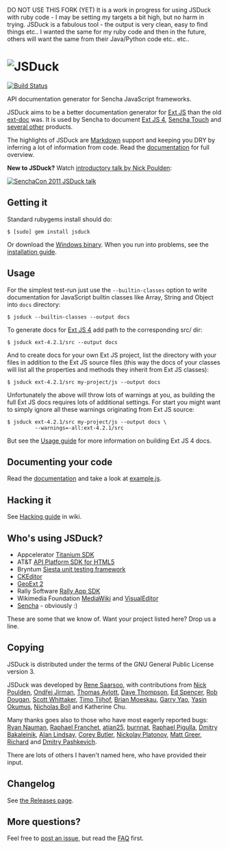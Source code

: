 DO NOT USE THIS FORK (YET)
It is a work in progress for using JSDuck with ruby code - I may be setting my targets 
a bit high, but no harm in trying.
JSDuck is a fabulous tool - the output is very clean, easy to find things etc..  I wanted the same for my ruby code and then in the future, others will want the same from their Java/Python code etc.. etc..

![JSDuck](https://raw.github.com/senchalabs/jsduck/master/opt/jsduck-logo-dark.png)
===================================================================================

[![Build Status](https://travis-ci.org/senchalabs/jsduck.png)](https://travis-ci.org/senchalabs/jsduck)

API documentation generator for Sencha JavaScript frameworks.

JSDuck aims to be a better documentation generator for [Ext JS][] than
the old [ext-doc][] was. It is used by Sencha to document [Ext JS
4][ext4-docs], [Sencha Touch][touch2-docs] and [several other][other-docs]
products.

The highlights of JSDuck are [Markdown][] support and keeping you DRY
by inferring a lot of information from code.  Read the
[documentation][] for full overview.

**New to JSDuck?** Watch [introductory talk by Nick Poulden][video]:

[<img src="http://b.vimeocdn.com/ts/227/178/227178682_200.jpg" alt="SenchaCon 2011 JSDuck talk" />][video]

[Ext JS]: http://www.sencha.com/products/js/
[ext-doc]: http://code.google.com/p/ext-doc/
[Markdown]: http://daringfireball.net/projects/markdown/
[ext4-docs]: http://docs.sencha.com/extjs/
[touch2-docs]: http://docs.sencha.com/touch/
[other-docs]: http://docs.sencha.com/
[documentation]: https://github.com/senchalabs/jsduck/wiki
[video]: http://vimeo.com/33465319

Getting it
----------

Standard rubygems install should do:

    $ [sudo] gem install jsduck

Or download the [Windows binary][winbin]. When you run into problems,
see the [installation guide][].

[winbin]: https://github.com/senchalabs/jsduck/releases
[installation guide]: https://github.com/senchalabs/jsduck/wiki/Installation

Usage
-----

For the simplest test-run just use the `--builtin-classes` option to
write documentation for JavaScript builtin classes like Array, String
and Object into `docs` directory:

    $ jsduck --builtin-classes --output docs

To generate docs for [Ext JS 4][] add path to the corresponding src/ dir:

    $ jsduck ext-4.2.1/src --output docs

And to create docs for your own Ext JS project, list the directory
with your files in addition to the Ext JS source files (this way the
docs of your classes will list all the properties and methods they
inherit from Ext JS classes):

    $ jsduck ext-4.2.1/src my-project/js --output docs

Unfortunately the above will throw lots of warnings at you, as
building the full Ext JS docs requires lots of additional settings.
For start you might want to simply ignore all these warnings
originating from Ext JS source:

    $ jsduck ext-4.2.1/src my-project/js --output docs \
             --warnings=-all:ext-4.2.1/src

But see the [Usage guide][] for more information on building Ext JS 4
docs.

[Ext JS 4]: http://www.sencha.com/products/extjs/
[Usage guide]: https://github.com/senchalabs/jsduck/wiki/Usage


Documenting your code
---------------------

Read the [documentation][] and take a look at [example.js][example].

[example]: https://github.com/senchalabs/jsduck/blob/master/opt/example.js


Hacking it
----------

See [Hacking guide](https://github.com/senchalabs/jsduck/wiki/Hacking) in wiki.


Who's using JSDuck?
-------------------

- Appcelerator [Titanium SDK](http://docs.appcelerator.com/titanium/2.0/index.html)
- AT&T [API Platform SDK for HTML5](https://code-api-att.com/SenchaSdk20Drop23Docs/)
- Bryntum [Siesta unit testing framework](http://www.bryntum.com/docs/siesta/)
- [CKEditor](http://docs.ckeditor.com)
- [GeoExt 2](https://github.com/geoext/geoext2)
- Rally Software [Rally App SDK](https://prod.help.rallydev.com/apps/2.0rc1/doc/)
- Wikimedia Foundation [MediaWiki](https://doc.wikimedia.org/mediawiki-core/master/js/)
  and [VisualEditor](https://doc.wikimedia.org/VisualEditor/master/)
- [Sencha](http://docs.sencha.com) - obviously :)

These are some that we know of. Want your project listed here? Drop us a line.


Copying
-------

JSDuck is distributed under the terms of the GNU General Public
License version 3.

JSDuck was developed by [Rene Saarsoo](http://triin.net),
with contributions from
[Nick Poulden](https://github.com/nick),
[Ondřej Jirman](https://github.com/megous),
[Thomas Aylott](https://github.com/subtleGradient),
[Dave Thompson](https://github.com/limscoder),
[Ed Spencer](https://github.com/edspencer),
[Rob Dougan](https://github.com/rdougan),
[Scott Whittaker](https://github.com/scottrobertwhittaker),
[Timo Tijhof](https://github.com/Krinkle),
[Brian Moeskau](https://github.com/bmoeskau),
[Garry Yao](https://github.com/garryyao),
[Yasin Okumus](https://github.com/lacivert),
[Nicholas Boll](https://github.com/NicholasBoll) and
Katherine Chu.

Many thanks goes also to those who have most eagerly reported bugs:
[Ryan Nauman](https://github.com/ryan-nauman),
[Raphael Franchet](https://github.com/raphdulaf),
[atian25](https://github.com/atian25),
[burnnat](https://github.com/burnnat),
[Raphael Pigulla](https://github.com/pigulla),
[Dmitry Bakaleinik](https://github.com/demongloom),
[Alan Lindsay](https://github.com/alindsay55661),
[Corey Butler](https://github.com/coreybutler),
[Nickolay Platonov](https://github.com/SamuraiJack),
[Matt Greer](https://github.com/city41),
[Richard](https://github.com/ritcoder) and
[Dmitry Pashkevich](https://github.com/dpashkevich).

There are lots of others I haven't named here, who have provided their
input.


Changelog
---------

See [the Releases page](https://github.com/senchalabs/jsduck/releases).


More questions?
---------------

Feel free to [post an issue][issues], but read the [FAQ][] first.

[issues]: https://github.com/senchalabs/jsduck/issues
[FAQ]: https://github.com/senchalabs/jsduck/wiki/FAQ
